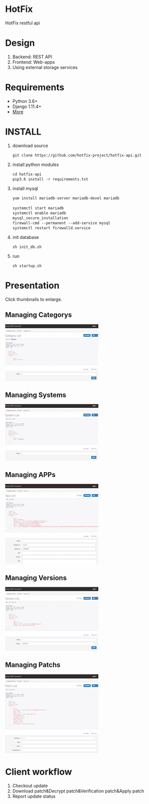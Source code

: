 # HotFix
HotFix restful api

# Design
1. Backend: REST API
2. Frontend: Web-apps
3. Using external storage services

# Requirements
* Python 3.6+
* Django 1.11.4+
* [More](requirements.txt?raw=true)

# INSTALL
1. download source
    ```
    git clone https://github.com/hotfix-project/hotfix-api.git
    ```
2. install python modules
    ```
    cd hotfix-api
    pip3.6 install -r requirements.txt
    ```
3. install mysql
    ```
    yum install mariadb-server mariadb-devel mariadb

    systemctl start mariadb
    systemctl enable mariadb
    mysql_secure_installation
    firewall-cmd --permanent --add-service mysql
    systemctl restart firewalld.service
    ```
4. init database
    ```
    sh init_db.sh
    ```
5. run
    ```  
    sh startup.sh
    ```

# Presentation

Click thumbnails to enlarge.

## Managing Categorys
[![Listing Categorys](screenshots/category_thumbnail.png)](screenshots/category.png?raw=true)

## Managing Systems
[![Listing Systems](screenshots/system_thumbnail.png)](screenshots/system.png?raw=true)

## Managing APPs
[![Listing Apps](screenshots/app_thumbnail.png)](screenshots/app.png?raw=true)

## Managing Versions
[![Listing Versions](screenshots/version_thumbnail.png)](screenshots/version.png?raw=true)

## Managing Patchs
[![Listing Patchs](screenshots/patch_thumbnail.png)](screenshots/patch.png?raw=true)


# Client workflow
1. Checkout update
2. Download patch&Decrypt patch&Verification patch&Apply patch
3. Report update status
